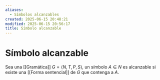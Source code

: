 ```yaml
---
aliases:
  - Símbolos alcanzables
created: 2025-06-15 20:48:21
modified: 2025-06-15 20:56:17
title: Símbolo alcanzable
---
```


# Símbolo alcanzable

Sea una [[Gramática]] $G = \left< N, T, P, S \right>$, un símbolo $A \in N$ es alcanzable si existe una [[Forma sentencial]] de $G$ que contenga a $A$.
